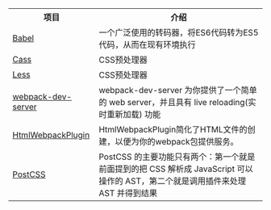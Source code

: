 
<table>
  <tr>
    <th>项目</th>
    <th>介绍</th>
  </tr>
  <tr>
    <td><a href="http://www.ruanyifeng.com/blog/2016/01/babel.html">Babel</a></td>
    <td>一个广泛使用的转码器，将ES6代码转为ES5代码，从而在现有环境执行</td>
  </tr>
  <tr>
    <td><a href="http://www.ruanyifeng.com/blog/2012/06/sass.html">Cass</a></td>
    <td>CSS预处理器</td>
  </tr>
    <tr>
    <td><a href="http://www.ruanyifeng.com/blog/2012/06/sass.html">Less</a></td>
    <td>CSS预处理器</td>
  </tr>
  </tr>
    <tr>
    <td><a href="https://webpack.docschina.org/guides/development/#%E4%BD%BF%E7%94%A8-webpack-dev-server">webpack-dev-server</a></td>
    <td>webpack-dev-server 为你提供了一个简单的 web server，并且具有 live reloading(实时重新加载) 功能</td>
  </tr>
  </tr>
    <tr>
    <td><a href="https://webpack.docschina.org/plugins/html-webpack-plugin/">HtmlWebpackPlugin</a></td>
    <td>HtmlWebpackPlugin简化了HTML文件的创建，以便为你的webpack包提供服务。</td>
  </tr>
  </tr>
    <tr>
    <td><a href="https://www.ibm.com/developerworks/cn/web/1604-postcss-css/index.html">PostCSS</a></td>
    <td>PostCSS 的主要功能只有两个：第一个就是前面提到的把 CSS 解析成 JavaScript 可以操作的 AST，第二个就是调用插件来处理 AST 并得到结果</td>
  </tr>
</table>

